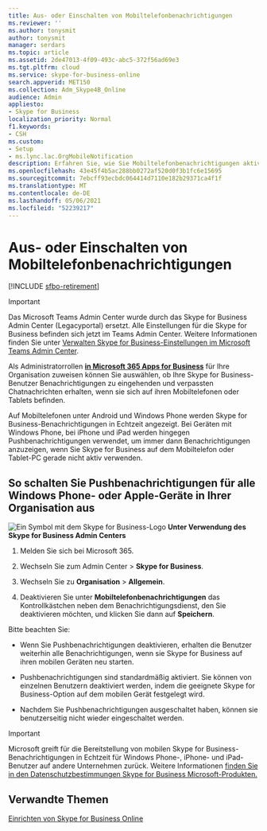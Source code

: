 ```yaml
---
title: Aus- oder Einschalten von Mobiltelefonbenachrichtigungen
ms.reviewer: ''
ms.author: tonysmit
author: tonysmit
manager: serdars
ms.topic: article
ms.assetid: 2de47013-4f09-493c-abc5-372f56ad69e3
ms.tgt.pltfrm: cloud
ms.service: skype-for-business-online
search.appverid: MET150
ms.collection: Adm_Skype4B_Online
audience: Admin
appliesto:
- Skype for Business
localization_priority: Normal
f1.keywords:
- CSH
ms.custom:
- Setup
- ms.lync.lac.OrgMobileNotification
description: Erfahren Sie, wie Sie Mobiltelefonbenachrichtigungen aktivieren oder deaktivieren, damit Ihre Benutzer Benachrichtigungen über eingehende Anrufe, Voicemail und verpasste Chatnachrichten erhalten können.
ms.openlocfilehash: 43e45f4b5ac288bb0272af520d0f3b1fc6e15695
ms.sourcegitcommit: 7ebcff93ecbdc064414d7110e182b29371ca4f1f
ms.translationtype: MT
ms.contentlocale: de-DE
ms.lasthandoff: 05/06/2021
ms.locfileid: "52239217"
---
```

# <a name="turn-on-or-off-mobile-phone-notifications"></a>Aus- oder Einschalten von Mobiltelefonbenachrichtigungen

[!INCLUDE [sfbo-retirement](../../Hub/includes/sfbo-retirement.md)]

> [!IMPORTANT]
> Das Microsoft Teams Admin Center wurde durch das Skype for Business Admin Center (Legacyportal) ersetzt. Alle Einstellungen für die Skype for Business befinden sich jetzt im Teams Admin Center. Weitere Informationen finden Sie unter [Verwalten Skype for Business-Einstellungen im Microsoft Teams Admin Center](/MicrosoftTeams/skype-for-business-settings?bc=%2fskypeforbusiness%2fbreadcrumb%2ftoc.json&toc=%2fskypeforbusiness%2fsfbotoc%2ftoc.json).

Als Administratorrollen **[in Microsoft 365 Apps for Business](https://support.office.com/article/eac4d046-1afd-4f1a-85fc-8219c79e1504)** für Ihre Organisation zuweisen können Sie auswählen, ob Ihre Skype for Business-Benutzer Benachrichtigungen zu eingehenden und verpassten Chatnachrichten erhalten, wenn sie sich auf ihren Mobiltelefonen oder Tablets befinden.
  
Auf Mobiltelefonen unter Android und Windows Phone werden Skype for Business-Benachrichtigungen in Echtzeit angezeigt. Bei Geräten mit Windows Phone, bei iPhone und iPad werden hingegen Pushbenachrichtigungen verwendet, um immer dann Benachrichtigungen anzuzeigen, wenn Sie Skype for Business auf dem Mobiltelefon oder Tablet-PC gerade nicht aktiv verwenden.
  
## <a name="turn-push-notifications-off-for-all-the-windows-phone-or-apple-devices-in-your-organization"></a>So schalten Sie Pushbenachrichtigungen für alle Windows Phone- oder Apple-Geräte in Ihrer Organisation aus
<a name="__top"> </a>

![Ein Symbol mit dem Skype for Business-Logo](../images/sfb-logo-30x30.png) **Unter Verwendung des Skype for Business Admin Centers**

1. Melden Sie sich bei Microsoft 365.
    
2. Wechseln Sie zum Admin Center > **Skype for Business**.
    
3. Wechseln Sie zu **Organisation** > **Allgemein**. 
    
4. Deaktivieren Sie unter **Mobiltelefonbenachrichtigungen** das Kontrollkästchen neben dem Benachrichtigungsdienst, den Sie deaktivieren möchten, und klicken Sie dann auf **Speichern**.
    
Bitte beachten Sie: 
  
- Wenn Sie Pushbenachrichtigungen deaktivieren, erhalten die Benutzer weiterhin alle Benachrichtigungen, wenn sie Skype for Business auf ihren mobilen Geräten neu starten.
    
- Pushbenachrichtigungen sind standardmäßig aktiviert. Sie können von einzelnen Benutzern deaktiviert werden, indem die geeignete Skype for Business-Option auf dem mobilen Gerät festgelegt wird.
    
- Nachdem Sie Pushbenachrichtigungen ausgeschaltet haben, können sie benutzerseitig nicht wieder eingeschaltet werden.
    
> [!IMPORTANT]
>  Microsoft greift für die Bereitstellung von mobilen Skype for Business-Benachrichtigungen in Echtzeit für Windows Phone-, iPhone- und iPad-Benutzer auf andere Unternehmen zurück. Weitere Informationen [finden Sie in den Datenschutzbestimmungen Skype for Business Microsoft-Produkten.](https://go.microsoft.com/fwlink/p/?linkid=247732) 
  
## <a name="related-topics"></a>Verwandte Themen

[Einrichten von Skype for Business Online](set-up-skype-for-business-online.md)

  
